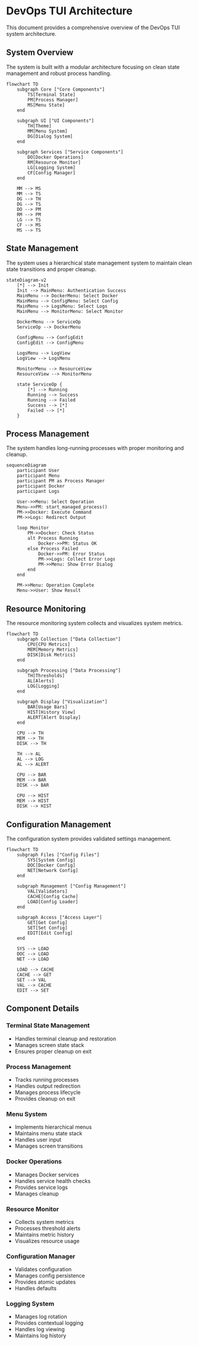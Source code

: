 # DevOps TUI Architecture

This document provides a comprehensive overview of the DevOps TUI system architecture.

## System Overview

The system is built with a modular architecture focusing on clean state management and robust process handling.

```mermaid
flowchart TD
    subgraph Core ["Core Components"]
        TS[Terminal State]
        PM[Process Manager]
        MS[Menu State]
    end

    subgraph UI ["UI Components"]
        TH[Theme]
        MM[Menu System]
        DG[Dialog System]
    end

    subgraph Services ["Service Components"]
        DO[Docker Operations]
        RM[Resource Monitor]
        LG[Logging System]
        CF[Config Manager]
    end

    MM --> MS
    MM --> TS
    DG --> TH
    DG --> TS
    DO --> PM
    RM --> PM
    LG --> TS
    CF --> MS
    MS --> TS
```

## State Management

The system uses a hierarchical state management system to maintain clean state transitions and proper cleanup.

```mermaid
stateDiagram-v2
    [*] --> Init
    Init --> MainMenu: Authentication Success
    MainMenu --> DockerMenu: Select Docker
    MainMenu --> ConfigMenu: Select Config
    MainMenu --> LogsMenu: Select Logs
    MainMenu --> MonitorMenu: Select Monitor
    
    DockerMenu --> ServiceOp
    ServiceOp --> DockerMenu
    
    ConfigMenu --> ConfigEdit
    ConfigEdit --> ConfigMenu
    
    LogsMenu --> LogView
    LogView --> LogsMenu
    
    MonitorMenu --> ResourceView
    ResourceView --> MonitorMenu
    
    state ServiceOp {
        [*] --> Running
        Running --> Success
        Running --> Failed
        Success --> [*]
        Failed --> [*]
    }
```

## Process Management

The system handles long-running processes with proper monitoring and cleanup.

```mermaid
sequenceDiagram
    participant User
    participant Menu
    participant PM as Process Manager
    participant Docker
    participant Logs
    
    User->>Menu: Select Operation
    Menu->>PM: start_managed_process()
    PM->>Docker: Execute Command
    PM->>Logs: Redirect Output
    
    loop Monitor
        PM->>Docker: Check Status
        alt Process Running
            Docker->>PM: Status OK
        else Process Failed
            Docker->>PM: Error Status
            PM->>Logs: Collect Error Logs
            PM->>Menu: Show Error Dialog
        end
    end
    
    PM->>Menu: Operation Complete
    Menu->>User: Show Result
```

## Resource Monitoring

The resource monitoring system collects and visualizes system metrics.

```mermaid
flowchart TD
    subgraph Collection ["Data Collection"]
        CPU[CPU Metrics]
        MEM[Memory Metrics]
        DISK[Disk Metrics]
    end
    
    subgraph Processing ["Data Processing"]
        TH[Thresholds]
        AL[Alerts]
        LOG[Logging]
    end
    
    subgraph Display ["Visualization"]
        BAR[Usage Bars]
        HIST[History View]
        ALERT[Alert Display]
    end
    
    CPU --> TH
    MEM --> TH
    DISK --> TH
    
    TH --> AL
    AL --> LOG
    AL --> ALERT
    
    CPU --> BAR
    MEM --> BAR
    DISK --> BAR
    
    CPU --> HIST
    MEM --> HIST
    DISK --> HIST
```

## Configuration Management

The configuration system provides validated settings management.

```mermaid
flowchart TD
    subgraph Files ["Config Files"]
        SYS[System Config]
        DOC[Docker Config]
        NET[Network Config]
    end
    
    subgraph Management ["Config Management"]
        VAL[Validators]
        CACHE[Config Cache]
        LOAD[Config Loader]
    end
    
    subgraph Access ["Access Layer"]
        GET[Get Config]
        SET[Set Config]
        EDIT[Edit Config]
    end
    
    SYS --> LOAD
    DOC --> LOAD
    NET --> LOAD
    
    LOAD --> CACHE
    CACHE --> GET
    SET --> VAL
    VAL --> CACHE
    EDIT --> SET
```

## Component Details

### Terminal State Management
- Handles terminal cleanup and restoration
- Manages screen state stack
- Ensures proper cleanup on exit

### Process Management
- Tracks running processes
- Handles output redirection
- Manages process lifecycle
- Provides cleanup on exit

### Menu System
- Implements hierarchical menus
- Maintains menu state stack
- Handles user input
- Manages screen transitions

### Docker Operations
- Manages Docker services
- Handles service health checks
- Provides service logs
- Manages cleanup

### Resource Monitor
- Collects system metrics
- Processes threshold alerts
- Maintains metric history
- Visualizes resource usage

### Configuration Manager
- Validates configuration
- Manages config persistence
- Provides atomic updates
- Handles defaults

### Logging System
- Manages log rotation
- Provides contextual logging
- Handles log viewing
- Maintains log history 
